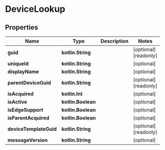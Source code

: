 
# DeviceLookup

## Properties
Name | Type | Description | Notes
------------ | ------------- | ------------- | -------------
**guid** | **kotlin.String** |  |  [optional] [readonly]
**uniqueId** | **kotlin.String** |  |  [optional]
**displayName** | **kotlin.String** |  |  [optional]
**parentDeviceGuid** | **kotlin.String** |  |  [optional] [readonly]
**isAcquired** | **kotlin.Int** |  |  [optional]
**isActive** | **kotlin.Boolean** |  |  [optional]
**isEdgeSupport** | **kotlin.Boolean** |  |  [optional]
**isParentAcquired** | **kotlin.Boolean** |  |  [optional]
**deviceTemplateGuid** | **kotlin.String** |  |  [optional] [readonly]
**messageVersion** | **kotlin.String** |  |  [optional]



